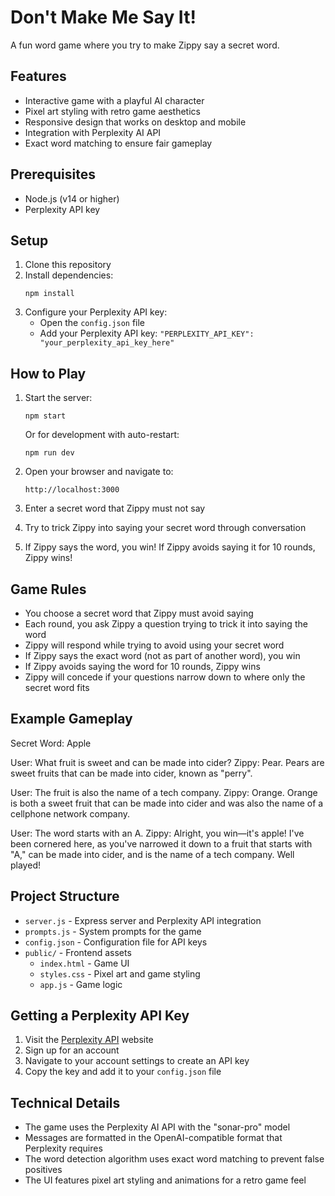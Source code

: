 # Don't Make Me Say It!

A fun word game where you try to make Zippy say a secret word.

## Features

- Interactive game with a playful AI character
- Pixel art styling with retro game aesthetics
- Responsive design that works on desktop and mobile
- Integration with Perplexity AI API
- Exact word matching to ensure fair gameplay

## Prerequisites

- Node.js (v14 or higher)
- Perplexity API key

## Setup

1. Clone this repository
2. Install dependencies:
   ```
   npm install
   ```
3. Configure your Perplexity API key:
   - Open the `config.json` file
   - Add your Perplexity API key: `"PERPLEXITY_API_KEY": "your_perplexity_api_key_here"`

## How to Play

1. Start the server:
   ```
   npm start
   ```
   Or for development with auto-restart:
   ```
   npm run dev
   ```

2. Open your browser and navigate to:
   ```
   http://localhost:3000
   ```

3. Enter a secret word that Zippy must not say
4. Try to trick Zippy into saying your secret word through conversation
5. If Zippy says the word, you win! If Zippy avoids saying it for 10 rounds, Zippy wins!

## Game Rules

- You choose a secret word that Zippy must avoid saying
- Each round, you ask Zippy a question trying to trick it into saying the word
- Zippy will respond while trying to avoid using your secret word
- If Zippy says the exact word (not as part of another word), you win
- If Zippy avoids saying the word for 10 rounds, Zippy wins
- Zippy will concede if your questions narrow down to where only the secret word fits

## Example Gameplay

Secret Word: Apple

User: What fruit is sweet and can be made into cider?
Zippy: Pear. Pears are sweet fruits that can be made into cider, known as "perry".

User: The fruit is also the name of a tech company.
Zippy: Orange. Orange is both a sweet fruit that can be made into cider and was also the name of a cellphone network company.

User: The word starts with an A.
Zippy: Alright, you win—it's apple! I've been cornered here, as you've narrowed it down to a fruit that starts with "A," can be made into cider, and is the name of a tech company. Well played!

## Project Structure

- `server.js` - Express server and Perplexity API integration
- `prompts.js` - System prompts for the game
- `config.json` - Configuration file for API keys
- `public/` - Frontend assets
  - `index.html` - Game UI
  - `styles.css` - Pixel art and game styling
  - `app.js` - Game logic

## Getting a Perplexity API Key

1. Visit the [Perplexity API](https://www.perplexity.ai/api) website
2. Sign up for an account
3. Navigate to your account settings to create an API key
4. Copy the key and add it to your `config.json` file

## Technical Details

- The game uses the Perplexity AI API with the "sonar-pro" model
- Messages are formatted in the OpenAI-compatible format that Perplexity requires
- The word detection algorithm uses exact word matching to prevent false positives
- The UI features pixel art styling and animations for a retro game feel
